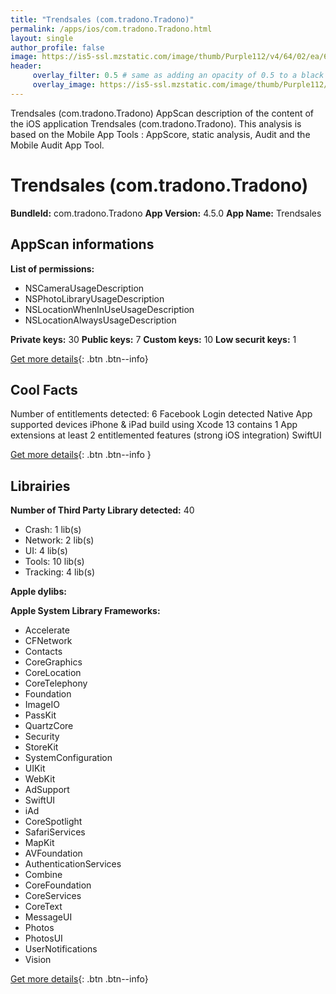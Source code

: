 ```yaml
---
title: "Trendsales (com.tradono.Tradono)"
permalink: /apps/ios/com.tradono.Tradono.html
layout: single
author_profile: false
image: https://is5-ssl.mzstatic.com/image/thumb/Purple112/v4/64/02/ea/6402eae4-5f3d-a3eb-e2d2-78ad45f1f396/AppIcon-1x_U007emarketing-0-10-0-sRGB-85-220.png/512x512bb.jpg
header: 
     overlay_filter: 0.5 # same as adding an opacity of 0.5 to a black background
     overlay_image: https://is5-ssl.mzstatic.com/image/thumb/Purple112/v4/64/02/ea/6402eae4-5f3d-a3eb-e2d2-78ad45f1f396/AppIcon-1x_U007emarketing-0-10-0-sRGB-85-220.png/512x512bb.jpg
---
```

Trendsales (com.tradono.Tradono) AppScan description of the content of the iOS application Trendsales (com.tradono.Tradono). This analysis is based on the Mobile App Tools : AppScore, static analysis, Audit and the Mobile Audit App Tool.

# Trendsales (com.tradono.Tradono)

**BundleId:** com.tradono.Tradono
**App Version:** 4.5.0
**App Name:** Trendsales


## AppScan informations 

**List of permissions:** 
- NSCameraUsageDescription
- NSPhotoLibraryUsageDescription
- NSLocationWhenInUseUsageDescription
- NSLocationAlwaysUsageDescription
  
  
**Private keys:** 30
**Public keys:** 7
**Custom keys:** 10
**Low securit keys:** 1
  
[Get more details](/pricing.html){: .btn .btn--info}

## Cool Facts

Number of entitlements detected: 6
Facebook Login detected
Native App
supported devices iPhone & iPad
build using Xcode 13
contains 1 App extensions
at least 2 entitlemented features (strong iOS integration)
SwiftUI
  
[Get more details](/pricing.html){: .btn .btn--info }

## Librairies 
**Number of Third Party Library detected:** 40
- Crash: 1 lib(s)
- Network: 2 lib(s)
- UI: 4 lib(s)
- Tools: 10 lib(s)
- Tracking: 4 lib(s)


**Apple dylibs:**


**Apple System Library Frameworks:**
- Accelerate
- CFNetwork
- Contacts
- CoreGraphics
- CoreLocation
- CoreTelephony
- Foundation
- ImageIO
- PassKit
- QuartzCore
- Security
- StoreKit
- SystemConfiguration
- UIKit
- WebKit
- AdSupport
- SwiftUI
- iAd
- CoreSpotlight
- SafariServices
- MapKit
- AVFoundation
- AuthenticationServices
- Combine
- CoreFoundation
- CoreServices
- CoreText
- MessageUI
- Photos
- PhotosUI
- UserNotifications
- Vision


  
[Get more details](/pricing.html){: .btn .btn--info}

